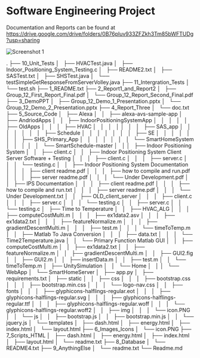# Software Engineering Project

Documentation and Reports can be found at https://drive.google.com/drive/folders/0B76pluv933ZFZkh3Tm85bWFTUDg?usp=sharing


![Screenshot 1](http://i.imgur.com/93RhOv0.png)

.
├── 10_Unit_Tests
│   ├── HVACTest.java
│   ├── Indoor_Positioning_System_Testing.c
│   ├── README2.txt
│   ├── SASTest.txt
│   ├── SHSTest.java
│   └── testSimpleGetResponseFromServerVolley.java
├── 11_Intergration_Tests
│   └── test.sh
├── 1_README.txt
├── 2_Report1_and_Report2
│   ├── Group_12_First_Report_Final.pdf
│   └── Group_12_Report_Second_Final.pdf
├── 3_DemoPPT
│   ├── Group_12_Demo_1_Presentation.pptx
│   └── Group_12_Demo_2_Presentation.pptx
├── 4_Report_Three
│   └── doc.txt
├── 5_Source_Code
│   ├── Alexa
│   │   ├── alexa-avs-sample-app
│   ├── AndriodApps
│   │   ├── IndoorPositioningSystemApp
│   │   │   
│   │   ├── OldApps
│   │   │   ├── HVAC
│   │   │   │
│   │   │   ├── SAS_app
│   │   │   │   
│   │   │   ├── Schedule
│   │   │   │   
│   │   │   ├── SE
│   │   │   │   
│   │   │   ├── SHS_Primary_App
│   │   │   │   
│   │   │   └── SmartHomeSystem
│   │   │ 
│   │   └── SmartSchedule-master
│   │
│   ├── Indoor Positioning System
│   │   ├── client.c
│   │   ├── Indoor Positioning System Client Server Software + Testing
│   │   │   ├── client.c
│   │   │   ├── server.c
│   │   │   └── testing.c
│   │   ├── Indoor Positioning System Documentation
│   │   │   ├── client readme.pdf
│   │   │   ├── how to compile and run.pdf
│   │   │   ├── server readme.pdf
│   │   │   └── Under Development.pdf
│   │   ├── IPS Documentation
│   │   │   ├── client readme.pdf
│   │   │   ├── how to compile and run.txt
│   │   │   ├── server readme.pdf
│   │   │   └── Under Development.txt
│   │   ├── OLD_client_server
│   │   │   ├── client.c
│   │   │   ├── server.c
│   │   │   └── testing.c
│   │   ├── server.c
│   │   └── testing.c
│   ├── Time to Temperature
│   │   ├── HVAC_ALG
│   │   │   ├── computeCostMulti.m
│   │   │   ├── ex1data2.asv
│   │   │   ├── ex1data2.txt
│   │   │   ├── featureNormalize.m
│   │   │   ├── gradientDescentMulti.m
│   │   │   ├── test.m
│   │   │   └── timeToTemp.m
│   │   ├── Matlab To Java Conversion
│   │   │   ├── data.txt
│   │   │   └── Time2Temperature.java
│   │   └── Primary Function Matlab GUI
│   │       ├── computeCostMulti.m
│   │       ├── ex1data2.txt
│   │       ├── featureNormalize.m
│   │       ├── gradientDescentMulti.m
│   │       ├── GUI2.fig
│   │       ├── GUI2.m
│   │       ├── insertData.m
│   │       ├── test.m
│   │       └── timeToTemp.m
│   ├── UnitySimulation
│   │   └── Home
│   │
│   └── WebApp
│       └── SmartHomeServer
│           ├── app.py
│           ├── requirements.txt
│           ├── static
│           │   ├── css
│           │   │   ├── bootstrap.css
│           │   │   ├── bootstrap.min.css
│           │   │   └── logo-nav.css
│           │   ├── fonts
│           │   │   ├── glyphicons-halflings-regular.eot
│           │   │   ├── glyphicons-halflings-regular.svg
│           │   │   ├── glyphicons-halflings-regular.ttf
│           │   │   ├── glyphicons-halflings-regular.woff
│           │   │   └── glyphicons-halflings-regular.woff2
│           │   ├── img
│           │   │   └── icon.PNG
│           │   └── js
│           │       ├── bootstrap.js
│           │       ├── bootstrap.min.js
│           │       └── jquery.js
│           └── templates
│               ├── dash.html
│               ├── energy.html
│               ├── index.html
│               └── layout.html
├── 6_Images_Icons
│   └── icon.PNG
├── 7_Scripts_HTML
│   ├── dash.html
│   ├── energy.html
│   ├── index.html
│   ├── layout.html
│   └── readme.txt
├── 8_Database
│   └── README4.txt
├── 9_AnythingElse
│   └── readme.txt
└── Readme.md
